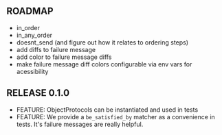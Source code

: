 ## ROADMAP

* in_order
* in_any_order
* doesnt_send (and figure out how it relates to ordering steps)
* add diffs to failure message
* add color to failure message diffs
* make failure message diff colors configurable via env vars for acessibility

## RELEASE 0.1.0

* FEATURE: ObjectProtocols can be instantiated and used in tests
* FEATURE: We provide a `be_satisfied_by` matcher as a convenience in tests. It's failure messages are really helpful.
